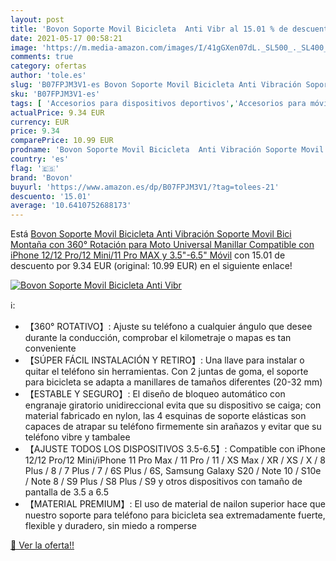 ```yaml
---
layout: post
title: 'Bovon Soporte Movil Bicicleta  Anti Vibr al 15.01 % de descuento'
date: 2021-05-17 00:58:21
image: 'https://m.media-amazon.com/images/I/41gGXen07dL._SL500_._SL400_.jpg'
comments: true
category: ofertas
author: 'tole.es'
slug: 'B07FPJM3V1-es Bovon Soporte Movil Bicicleta Anti Vibración Soporte Movil...'
sku: 'B07FPJM3V1-es'
tags: [ 'Accesorios para dispositivos deportivos','Accesorios para móviles','Comunicación móvil y accesorios','Deportes y aire libre','Electrónica','Electrónica y dispositivos para el deporte','Monturas para dispositivos deportivos','Soportes para móviles','bicicleta','bovon', ]
actualPrice: 9.34 EUR
currency: EUR
price: 9.34
comparePrice: 10.99 EUR
prodname: 'Bovon Soporte Movil Bicicleta  Anti Vibración Soporte Movil Bici Montaña con 360° Rotación para Moto  Universal Manillar Compatible con iPhone 12/12 Pro/12 Mini/11 Pro MAX y 3.5"-6.5" Móvil'
country: 'es'
flag: '🇪🇸'
brand: 'Bovon'
buyurl: 'https://www.amazon.es/dp/B07FPJM3V1/?tag=tolees-21'
descuento: '15.01'
average: '10.6410752688173'
---
```


Está [Bovon Soporte Movil Bicicleta  Anti Vibración Soporte Movil Bici Montaña con 360° Rotación para Moto  Universal Manillar Compatible con iPhone 12/12 Pro/12 Mini/11 Pro MAX y 3.5"-6.5" Móvil](https://www.amazon.es/dp/B07FPJM3V1/?tag=tolees-21) con 15.01 de descuento por 9.34 EUR (original: 10.99 EUR) en el siguiente enlace!

[![Bovon Soporte Movil Bicicleta  Anti Vibr](https://m.media-amazon.com/images/I/41gGXen07dL._SL500_._SL400_.jpg)](https://www.amazon.es/dp/B07FPJM3V1/?tag=tolees-21)

ℹ️:

- 【360° ROTATIVO】: Ajuste su teléfono a cualquier ángulo que desee durante la conducción, comprobar el kilometraje o mapas es tan conveniente
- 【SÚPER FÁCIL INSTALACIÓN Y RETIRO】: Una llave para instalar o quitar el teléfono sin herramientas. Con 2 juntas de goma, el soporte para bicicleta se adapta a manillares de tamaños diferentes (20-32 mm)
- 【ESTABLE Y SEGURO】: El diseño de bloqueo automático con engranaje giratorio unidireccional evita que su dispositivo se caiga; con material fabricado en nylon, las 4 esquinas de soporte elásticas son capaces de atrapar su teléfono firmemente sin arañazos y evitar que su teléfono vibre y tambalee
- 【AJUSTE TODOS LOS DISPOSITIVOS 3.5-6.5】: Compatible con iPhone 12/12 Pro/12 Mini/iPhone 11 Pro Max / 11 Pro / 11 / XS Max / XR / XS / X / 8 Plus / 8 / 7 Plus / 7 / 6S Plus / 6S, Samsung Galaxy S20 / Note 10 / S10e / Note 8 / S9 Plus / S8 Plus / S9 y otros dispositivos con tamaño de pantalla de 3.5  a 6.5 
- 【MATERIAL PREMIUM】: El uso de material de nailon superior hace que nuestro soporte para teléfono para bicicleta sea extremadamente fuerte, flexible y duradero, sin miedo a romperse

[🛒 Ver la oferta!!](https://www.amazon.es/dp/B07FPJM3V1/?tag=tolees-21)
